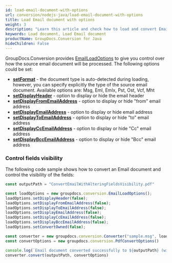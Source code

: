 ```yaml
---
id: load-email-document-with-options
url: conversion/nodejs-java/load-email-document-with-options
title: Load Email document with options
weight: 3
description: "Learn this article and check how to load and convert Email documents with advanced options using GroupDocs.Conversion for Java API."
keywords: Load document, Load Email document
productName: GroupDocs.Conversion for Java
hideChildren: False
---
```

GroupDocs.Conversion provides [EmailLoadOptions](#) to give you control over how the source email document will be processed. The following options could be set:

*   **[**set**Format](#)** -  the document type is auto-detected during loading, however, you can specify explicitly the type of the source email document. Available options are: Msg, Eml, Emlx, Pst, Ost, Vcf, Mht 
*   **[**setD**isplayHeader](#)** -  option to display or hide the email header      
*   **[**setD**isplayFromEmailAddress](#)** -  option to display or hide "from" email address
*   **[**setD**isplayEmailAddress](#)** - option to display or hide email address
*   **[**setD**isplayToEmailAddress](#)** - option to display or hide "to" email address
*   **[**setD**isplayCcEmailAddress](#)** - option to display or hide "Cc" email address
*   **[setDisplayBccEmailAddress](#)** -  option to display or hide "Bcc" email address

### Control fields visibility

The following code sample shows how to convert an Email document and control the visibility of the fields:

```js
const outputPath = "ConvertEmailWithAlteringFieldsVisibility.pdf"

const loadOptions = new groupdocs.conversion.EmailLoadOptions();
loadOptions.setDisplayHeader(false);
loadOptions.setDisplayFromEmailAddress(false);
loadOptions.setDisplayToEmailAddress(false);
loadOptions.setDisplayEmailAddress(false);
loadOptions.setDisplayCcEmailAddress(false);
loadOptions.setDisplayBccEmailAddress(false);
loadOptions.setConvertOwned(false);

const converter = new groupdocs.conversion.Converter("sample.msg", loadOptions)
const convertOptions = new groupdocs.conversion.PdfConvertOptions()

console.log(`Email document converted successfully to ${outputPath} (with altering fields visibility)`)
converter.convert(outputPath, convertOptions)
```
